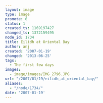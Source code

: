 ```yaml
---
layout: image
type: image
promote: 0
status: 1
created_ts: 1169197427
changed_ts: 1372159495
node_id: 1734
title: Eilidh at Oriental Bay
author: anj
created: '2007-01-19'
changed: '2013-06-25'
tags:
  - The first few days
images:
  - image/images/IMG_2796.JPG
url: "/2007/01/19/eilidh_at_oriental_bay/"
aliases:
  - "/node/1734/"
date: '2007-01-19'
---
```


